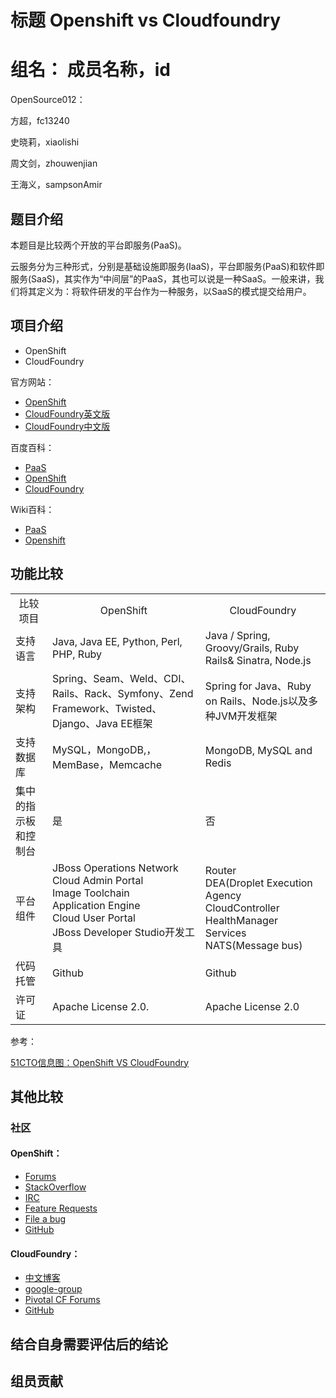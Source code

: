 # 标题  Openshift vs Cloudfoundry #

# 组名： 成员名称，id #
OpenSource012：	

方超，fc13240

史晓莉，xiaolishi

周文剑，zhouwenjian

王海义，sampsonAmir


## 题目介绍 ##

本题目是比较两个开放的平台即服务(PaaS)。

云服务分为三种形式，分别是基础设施即服务(IaaS)，平台即服务(PaaS)和软件即服务(SaaS)，其实作为“中间层”的PaaS，其也可以说是一种SaaS。一般来讲，我们将其定义为：将软件研发的平台作为一种服务，以SaaS的模式提交给用户。


## 项目介绍 ##

- OpenShift
- CloudFoundry


官方网站：

- [OpenShift](https://www.openshift.com/)		
- [CloudFoundry英文版](http://cloudfoundry.com/)  
- [CloudFoundry中文版](http://www.cloudfoundry.cn/) 

百度百科：

- [PaaS](http://baike.baidu.com/view/1413359.htm)
- [OpenShift](http://baike.baidu.com/view/6547620.htm)
- [CloudFoundry](http://baike.baidu.com/view/8193015.htm)

Wiki百科：


- [PaaS](http://zh.wikipedia.org/wiki/PaaS)
- [Openshift](http://zh.wikipedia.org/wiki/Openshift)

## 功能比较 ##

<table width=800 cellpadding=0 cellspacing=0 class="table table-bordered table-striped table-condensed">
   <tr align=center>
      <td>比较项目</td>
      <td>OpenShift</td>
      <td>CloudFoundry</td>
   </tr>
   <tr>
      <td>支持语言</td>
      <td>Java, Java EE, Python, Perl, PHP, Ruby</td>
      <td>Java / Spring, Groovy/Grails, Ruby Rails& Sinatra, Node.js</td>
   </tr>
   <tr>
      <td>支持架构</td>
      <td>Spring、Seam、Weld、CDI、Rails、Rack、Symfony、Zend Framework、Twisted、Django、Java EE框架</td>
      <td>Spring for Java、Ruby on Rails、Node.js以及多种JVM开发框架</td>
   </tr>
   <tr>
      <td>支持数据库</td>
      <td>MySQL，MongoDB,，MemBase，Memcache</td>
      <td>MongoDB, MySQL and Redis</td>
   </tr>
   <tr>
      <td>集中的指示板和控制台</td>
      <td>是</td>
      <td>否</td>
   </tr>
   <tr>
      <td>平台组件</td>
      <td>JBoss Operations Network<br>
     	  Cloud Admin Portal<br>
          Image Toolchain<br>
          Application Engine<br>
          Cloud User Portal<br>
          JBoss Developer Studio开发工具
      </td>
      <td>Router<br>
          DEA(Droplet Execution Agency<br>
          CloudController<br>
          HealthManager<br>
          Services<br>
          NATS(Message bus)
      </td>
   </tr>
   <tr>
      <td>代码托管</td>
      <td>Github</td>
      <td>Github</td>
   </tr>
   <tr>
      <td>许可证</td>
      <td>Apache License 2.0.</td>
      <td>Apache License 2.0</td>
   </tr>
</table>

参考：

[51CTO信息图：OpenShift VS CloudFoundry](http://down.51cto.com/data/466152)

## 其他比较 ##

### 社区 ###

#### OpenShift： ####
- [Forums](https://www.openshift.com/forums/openshift)
- [StackOverflow](http://stackoverflow.com/questions/tagged/openshift)
- [IRC](http://webchat.freenode.net/?channels=openshift&uio=d4)
- [Feature Requests](https://www.openshift.com/ideas)
- [File a bug](https://bugzilla.redhat.com/enter_bug.cgi?product=OpenShift%20Online)
- [GitHub](http://openshift.github.io/)

#### CloudFoundry： ####

- [中文博客](http://cnblog.cloudfoundry.com/)
- [google-group](https://groups.google.com/a/cloudfoundry.org/group/vcap-dev)
- [Pivotal CF Forums](http://support.cloudfoundry.com/home)
- [GitHub](https://github.com/cloudfoundry/cf-release)

## 结合自身需要评估后的结论 ##

## 组员贡献 ##

